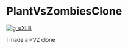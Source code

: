 # PlantVsZombiesClone

[![g_uXLB](https://github.com/user-attachments/assets/2ad3559e-1cd6-4b7f-ba4a-15ea8a9cfaa7)](https://img.itch.zone/aW1hZ2UvMjk1NTg4Ni8xNzgyNDA0MS5wbmc=/original/ZcqMP1.png)


 I made a PVZ clone
